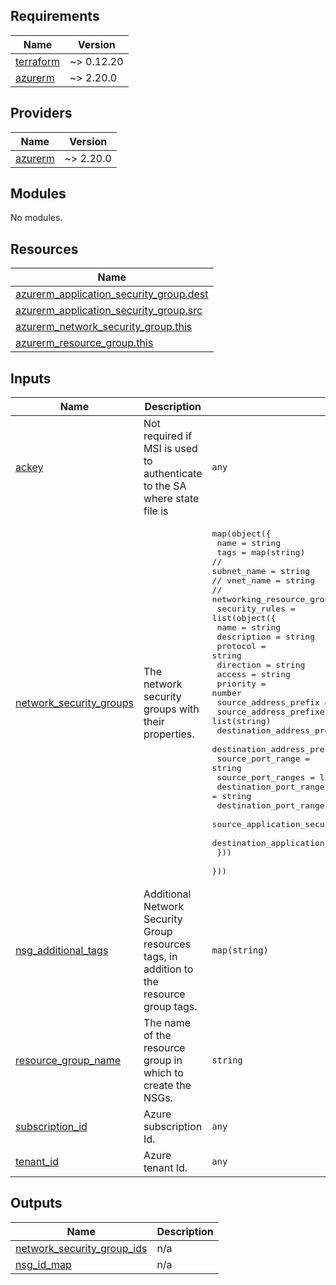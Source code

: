 <!-- BEGIN_TF_DOCS -->
## Requirements

| Name | Version |
|------|---------|
| <a name="requirement_terraform"></a> [terraform](#requirement\_terraform) | ~> 0.12.20 |
| <a name="requirement_azurerm"></a> [azurerm](#requirement\_azurerm) | ~> 2.20.0 |

## Providers

| Name | Version |
|------|---------|
| <a name="provider_azurerm"></a> [azurerm](#provider\_azurerm) | ~> 2.20.0 |

## Modules

No modules.

## Resources

| Name |
|------|
| [azurerm_application_security_group.dest](https://registry.terraform.io/providers/hashicorp/azurerm/latest/docs/data-sources/application_security_group) |
| [azurerm_application_security_group.src](https://registry.terraform.io/providers/hashicorp/azurerm/latest/docs/data-sources/application_security_group) |
| [azurerm_network_security_group.this](https://registry.terraform.io/providers/hashicorp/azurerm/latest/docs/resources/network_security_group) |
| [azurerm_resource_group.this](https://registry.terraform.io/providers/hashicorp/azurerm/latest/docs/data-sources/resource_group) |

## Inputs

| Name | Description | Type | Default | Required |
|------|-------------|------|---------|:--------:|
| <a name="input_ackey"></a> [ackey](#input\_ackey) | Not required if MSI is used to authenticate to the SA where state file is | `any` | `null` | no |
| <a name="input_network_security_groups"></a> [network\_security\_groups](#input\_network\_security\_groups) | The network security groups with their properties. | <pre>map(object({<br>    name                      = string<br>    tags                      = map(string)<br>//    subnet_name               = string<br>//    vnet_name                 = string<br>//    networking_resource_group = string<br>    security_rules = list(object({<br>      name                                         = string<br>      description                                  = string<br>      protocol                                     = string<br>      direction                                    = string<br>      access                                       = string<br>      priority                                     = number<br>      source_address_prefix                        = string<br>      source_address_prefixes                      = list(string)<br>      destination_address_prefix                   = string<br>      destination_address_prefixes                 = list(string)<br>      source_port_range                            = string<br>      source_port_ranges                           = list(string)<br>      destination_port_range                       = string<br>      destination_port_ranges                      = list(string)<br>      source_application_security_group_names      = list(string)<br>      destination_application_security_group_names = list(string)<br>    }))<br>  }))</pre> | `{}` | no |
| <a name="input_nsg_additional_tags"></a> [nsg\_additional\_tags](#input\_nsg\_additional\_tags) | Additional Network Security Group resources tags, in addition to the resource group tags. | `map(string)` | `{}` | no |
| <a name="input_resource_group_name"></a> [resource\_group\_name](#input\_resource\_group\_name) | The name of the resource group in which to create the NSGs. | `string` | n/a | yes |
| <a name="input_subscription_id"></a> [subscription\_id](#input\_subscription\_id) | Azure subscription Id. | `any` | n/a | yes |
| <a name="input_tenant_id"></a> [tenant\_id](#input\_tenant\_id) | Azure tenant Id. | `any` | n/a | yes |

## Outputs

| Name | Description |
|------|-------------|
| <a name="output_network_security_group_ids"></a> [network\_security\_group\_ids](#output\_network\_security\_group\_ids) | n/a |
| <a name="output_nsg_id_map"></a> [nsg\_id\_map](#output\_nsg\_id\_map) | n/a |
<!-- END_TF_DOCS -->